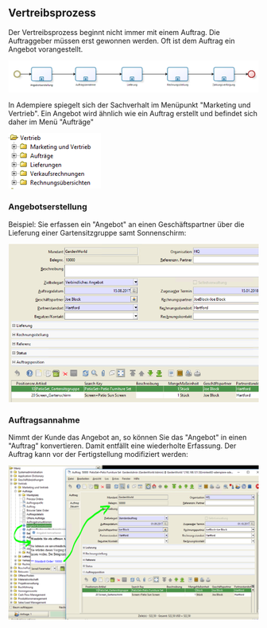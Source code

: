 ## Vertreibsprozess

Der Vertreibsprozess beginnt nicht immer mit einem Auftrag. Die Auftraggeber müssen erst gewonnen werden. Oft ist dem Auftrag ein Angebot vorangestellt.

![](images/Process-Sales.PNG)

In Adempiere spiegelt sich der Sachverhalt im Menüpunkt "Marketing und Vertrieb". Ein Angebot wird ähnlich wie ein Auftrag erstellt und befindet sich daher im Menü "Aufträge"

![](images/Menu-sales-DE.PNG)

### Angebotserstellung

Beispiel: Sie erfassen ein "Angebot" an einen Geschäftspartner über die Lieferung einer Gartensitzgruppe samt Sonnenschirm:

![](images/sales-angebot.PNG)

### Auftragsannahme

Nimmt der Kunde das Angebot an, so können Sie das "Angebot" in einen "Auftrag" konvertieren. Damit entfällt eine wiederholte Erfassung. Der Auftrag kann vor der Fertigstellung modifiziert werden:

![](images/sales-angebot2auftrag.PNG)